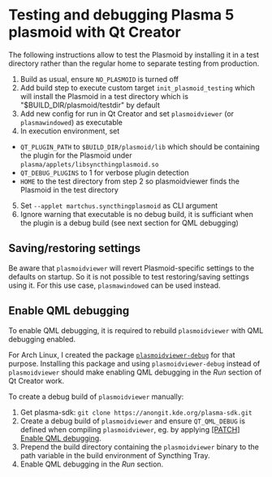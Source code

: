 # Testing and debugging Plasma 5 plasmoid with Qt Creator

The following instructions allow to test the Plasmoid by installing it in a test directory
rather than the regular home to separate testing from production.

1. Build as usual, ensure `NO_PLASMOID` is turned off
2. Add build step to execute custom target `init_plasmoid_testing` which
   will install the Plasmoid in a test directory which is "$BUILD_DIR/plasmoid/testdir"
   by default
3. Add new config for run in Qt Creator and set `plasmoidviewer` (or `plasmawindowed`)
   as executable
4. In execution environment, set
  * `QT_PLUGIN_PATH` to `$BUILD_DIR/plasmoid/lib` which should be containing the plugin
    for the Plasmoid under `plasma/applets/libsyncthingplasmoid.so`
  * `QT_DEBUG_PLUGINS` to 1 for verbose plugin detection
  * `HOME` to the test directory from step 2 so plasmoidviewer finds the Plasmoid
    in the test directory
5. Set `--applet martchus.syncthingplasmoid` as CLI argument
6. Ignore warning that executable is no debug build, it is sufficiant when
   the plugin is a debug build (see next section for QML debugging)

## Saving/restoring settings

Be aware that `plasmoidviewer` will revert Plasmoid-specific settings to the defaults on
startup. So it is not possible to test restoring/saving settings using it.
For this use case, `plasmawindowed` can be used instead.

## Enable QML debugging

To enable QML debugging, it is required to rebuild `plasmoidviewer` with QML debugging
enabled.

For Arch Linux, I created the package
[`plasmoidviewer-debug`](https://github.com/Martchus/PKGBUILDs/tree/master/plasmoidviewer-debug/default)
for that purpose. Installing this package and using `plasmoidviewer-debug` instead of `plasmoidviewer`
should make enabling QML debugging in the *Run* section of Qt Creator work.

To create a debug build of `plasmoidviewer` manually:

1. Get plasma-sdk: `git clone https://anongit.kde.org/plasma-sdk.git`
2. Create a debug build of `plasmoidviewer` and ensure `QT_QML_DEBUG` is defined when
   compiling `plasmoidviewer`, eg. by applying
   [[PATCH] Enable QML debugging](https://raw.githubusercontent.com/Martchus/PKGBUILDs/master/plasmoidviewer-debug/default/0001-Enable-QML-debugging.patch).
3. Prepend the build directory containing the `plasmoidviewer` binary to the path variable
   in the build environment of Syncthing Tray.
4. Enable QML debugging in the *Run* section.
